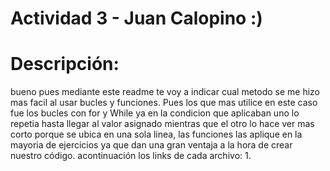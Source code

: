 # Actividad 3 - Juan Calopino :)
# Descripción:
bueno pues mediante este readme te voy a indicar cual metodo se me hizo mas facil al usar bucles y funciones.
Pues los que mas utilice en este caso fue los bucles con for y While ya en la condicion que aplicaban uno lo repetia hasta llegar al valor asignado mientras que el otro lo hace ver mas corto porque se ubica en una sola linea, las funciones las aplique en la mayoria de ejercicios ya que dan una gran ventaja a la hora de crear nuestro código.
acontinuación los links de cada archivo:
1.
